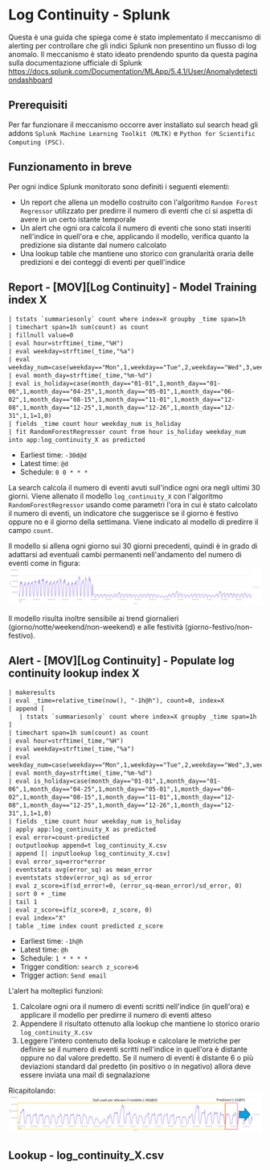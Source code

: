 # Log Continuity - Splunk
Questa è una guida che spiega come è stato implementato il meccanismo di alerting per controllare che gli indici Splunk non presentino un flusso di log anomalo.
Il meccanismo è stato ideato prendendo spunto da questa pagina sulla documentazione ufficiale di Splunk https://docs.splunk.com/Documentation/MLApp/5.4.1/User/Anomalydetectiondashboard

## Prerequisiti
Per far funzionare il meccanismo occorre aver installato sul search head gli addons `Splunk Machine Learning Toolkit (MLTK)` e `Python for Scientific Computing (PSC)`.

## Funzionamento in breve
Per ogni indice Splunk monitorato sono definiti i seguenti elementi:

- Un report che allena un modello costruito con l'algoritmo `Random Forest Regressor` utilizzato per predirre il numero di eventi che ci si aspetta di avere in un certo istante temporale
- Un alert che ogni ora calcola il numero di eventi che sono stati inseriti nell'indice in quell'ora e che, applicando il modello, verifica quanto la predizione sia distante dal numero calcolato
- Una lookup table che mantiene uno storico con granularità oraria delle predizioni e dei conteggi di eventi per quell'indice

## Report - [MOV][Log Continuity] - Model Training index X
```
| tstats `summariesonly` count where index=X groupby _time span=1h
| timechart span=1h sum(count) as count
| fillnull value=0
| eval hour=strftime(_time,"%H")
| eval weekday=strftime(_time,"%a")
| eval weekday_num=case(weekday=="Mon",1,weekday=="Tue",2,weekday=="Wed",3,weekday=="Thu",4,weekday=="Fri",5,weekday=="Sat",6,weekday=="Sun",7)
| eval month_day=strftime(_time,"%m-%d")
| eval is_holiday=case(month_day=="01-01",1,month_day=="01-06",1,month_day=="04-25",1,month_day=="05-01",1,month_day=="06-02",1,month_day=="08-15",1,month_day=="11-01",1,month_day=="12-08",1,month_day=="12-25",1,month_day=="12-26",1,month_day=="12-31",1,1=1,0)
| fields _time count hour weekday_num is_holiday
| fit RandomForestRegressor count from hour is_holiday weekday_num into app:log_continuity_X as predicted
```
- Earliest time: `-30d@d`
- Latest time: `@d`
- Schedule: `0 0 * * *`

La search calcola il numero di eventi avuti sull'indice ogni ora negli ultimi 30 giorni. Viene allenato il modello `log_continuity_X` con l'algoritmo `RandomForestRegressor` usando come parametri l'ora in cui è stato calcolato il numero di eventi, un indicatore che suggerisce se il giorno è festivo oppure no e il giorno della settimana. Viene indicato al modello di predirre il campo `count`.

Il modello si allena ogni giorno sui 30 giorni precedenti, quindi è in grado di adattarsi ad eventuali cambi permanenti nell'andamento del numero di eventi come in figura: 
![alt text](https://github.com/baltornat/log_continuity_docs/blob/main/log_continuity_log_count.png?raw=true)

Il modello risulta inoltre sensibile ai trend giornalieri (giorno/notte/weekend/non-weekend) e alle festività (giorno-festivo/non-festivo).

## Alert - [MOV][Log Continuity] - Populate log continuity lookup index X
```
| makeresults
| eval _time=relative_time(now(), "-1h@h"), count=0, index=X
| append [
   | tstats `summariesonly` count where index=X groupby _time span=1h
]
| timechart span=1h sum(count) as count 
| eval hour=strftime(_time,"%H")
| eval weekday=strftime(_time,"%a")
| eval weekday_num=case(weekday=="Mon",1,weekday=="Tue",2,weekday=="Wed",3,weekday=="Thu",4,weekday=="Fri",5,weekday=="Sat",6,weekday=="Sun",7)
| eval month_day=strftime(_time,"%m-%d")
| eval is_holiday=case(month_day=="01-01",1,month_day=="01-06",1,month_day=="04-25",1,month_day=="05-01",1,month_day=="06-02",1,month_day=="08-15",1,month_day=="11-01",1,month_day=="12-08",1,month_day=="12-25",1,month_day=="12-26",1,month_day=="12-31",1,1=1,0)
| fields _time count hour weekday_num is_holiday
| apply app:log_continuity_X as predicted
| eval error=count-predicted
| outputlookup append=t log_continuity_X.csv
| append [| inputlookup log_continuity_X.csv]
| eval error_sq=error*error
| eventstats avg(error_sq) as mean_error 
| eventstats stdev(error_sq) as sd_error 
| eval z_score=if(sd_error!=0, (error_sq-mean_error)/sd_error, 0)  
| sort 0 + _time 
| tail 1
| eval z_score=if(z_score>0, z_score, 0)
| eval index="X"
| table _time index count predicted z_score
```
- Earliest time: `-1h@h`
- Latest time: `@h`
- Schedule: `1 * * * *`
- Trigger condition: `search z_score>6`
- Trigger action: `Send email`

L'alert ha molteplici funzioni:
1. Calcolare ogni ora il numero di eventi scritti nell'indice (in quell'ora) e applicare il modello per predirre il numero di eventi atteso
2. Appendere il risultato ottenuto alla lookup che mantiene lo storico orario `log_continuity_X.csv`
3. Leggere l'intero contenuto della lookup e calcolare le metriche per definire se il numero di eventi scritti nell'indice in quell'ora è distante oppure no dal valore predetto. Se il numero di eventi è distante 6 o più deviazioni standard dal predetto (in positivo o in negativo) allora deve essere inviata una mail di segnalazione

Ricapitolando:
![alt text](https://github.com/baltornat/log_continuity_docs/blob/main/log_continuity.png?raw=true)

## Lookup - log_continuity_X.csv



